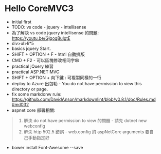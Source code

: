 # Hello CoreMVC3

+ initial first
+ TODO: vs code - jquery - intellisense
+ 為了解決 vs code jquery intellisense 的問題: <https://youtu.be/GjqogBulgtE>
+ div>ul>li*5
+ basics jquery Start.
+ SHIFT + OPTION + F - html 自動排版
+ CMD + F2 - 可以區塊修改相同字串
+ practical jQuery 練習
+ practical ASP.NET MVC
+ SHIFT + OPTION + 向下鍵 : 可複製同樣的一行
+ deploy to Azure 出包勒 - You do not have permission to view this directory or page.
+ fix some markdonw rule: <https://github.com/DavidAnson/markdownlint/blob/v0.8.1/doc/Rules.md#md032>
+ aspnet core 部署相關:

> 1. 解決 do not have permission to view 的問題 - 請先 dotnet new webconfig
> 2. 解決  http 502.5 錯誤 - web.config 的 aspNetCore arguments 要自己手動指定好

+ bower install Font-Awesome --save